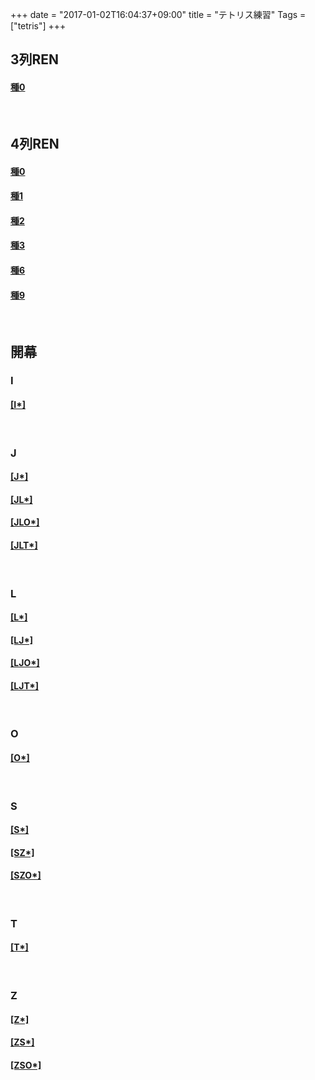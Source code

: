 +++
date = "2017-01-02T16:04:37+09:00"
title = "テトリス練習"
Tags = ["tetris"]
+++

## 3列REN

#### <a href="/q/tetsimu2/?f=iIiIgACIiIiAAIiIiIAAiIiIgACIiIiAAIiIiIAAiIiIgACIiIiAAIiIiIAAiIiIgACIiIiAAIiIiIAAiIiIgACIiIiAAIiIiIAAiIiIgACIiIiAAIiIiIAA&m=0&nc=0&v=2.02" target="_blank">種0</a>

<br>

## 4列REN

#### <a href="/q/tetsimu2/?f=iIAACIiIgAAIiIiAAAiIiIAACIiIgAAIiIiAAAiIiIAACIiIgAAIiIiAAAiIiIAACIiIgAAIiIiAAAiIiIAACIiIgAAIiIiAAAiIiIAACIiIgAAIiIiAAAiI&m=0&nc=0&v=2.02" target="_blank">種0</a>
#### <a href="/q/tetsimu2/?f=iIAACIiIgAAIiIiAAAiIiIAACIiIgAAIiIiAAAiIiIAACIiIgAAIiIiAAAiIiIAACIiIgAAIiIiAAAiIiIAACIiIgAAIiIiAAAiIiIAACIiIgAAIiIiAAIiI&m=0&nc=0&v=2.02" target="_blank">種1</a>
#### <a href="/q/tetsimu2/?f=iIAACIiIgAAIiIiAAAiIiIAACIiIgAAIiIiAAAiIiIAACIiIgAAIiIiAAAiIiIAACIiIgAAIiIiAAAiIiIAACIiIgAAIiIiAAAiIiIAACIiIgAAIiIiACIiI&m=0&nc=0&v=2.02" target="_blank">種2</a>
#### <a href="/q/tetsimu2/?f=iIAACIiIgAAIiIiAAAiIiIAACIiIgAAIiIiAAAiIiIAACIiIgAAIiIiAAAiIiIAACIiIgAAIiIiAAAiIiIAACIiIgAAIiIiAAAiIiIAACIiIgAAIiIiAiIiI&m=0&nc=0&v=2.02" target="_blank">種3</a>
#### <a href="/q/tetsimu2/?f=iIAACIiIgAAIiIiAAAiIiIAACIiIgAAIiIiAAAiIiIAACIiIgAAIiIiAAAiIiIAACIiIgAAIiIiAAAiIiIAACIiIgAAIiIiAAAiIiIAACIiIgIiIiIiAiIiI&m=0&nc=0&v=2.02" target="_blank">種6</a>
#### <a href="/q/tetsimu2/?f=iIAACIiIgAAIiIiAAAiIiIAACIiIgAAIiIiAAAiIiIAACIiIgAAIiIiAAAiIiIAACIiIgAAIiIiAAAiIiIAACIiIgAAIiIiAAAiIiICIiIiIgIiIiIiAiIiI&m=0&nc=0&v=2.02" target="_blank">種9</a>

<br>

## 開幕

### I
#### <a href="/q/tetsimu2/?np=I&nn=5&m=0&v=2.02" target="_blank">[I*]</a>

<br>

### J
#### <a href="/q/tetsimu2/?np=J&nn=5&m=0&v=2.02" target="_blank">[J*]</a>
#### <a href="/q/tetsimu2/?np=JL&nn=5&m=0&v=2.02" target="_blank">[JL*]</a>
#### <a href="/q/tetsimu2/?np=JLO&nn=5&m=0&v=2.02" target="_blank">[JLO*]</a>
#### <a href="/q/tetsimu2/?np=JLT&nn=5&m=0&v=2.02" target="_blank">[JLT*]</a>

<br>

### L
#### <a href="/q/tetsimu2/?np=L&nn=5&m=0&v=2.02" target="_blank">[L*]</a>
#### <a href="/q/tetsimu2/?np=LJ&nn=5&m=0&v=2.02" target="_blank">[LJ*]</a>
#### <a href="/q/tetsimu2/?np=LJO&nn=5&m=0&v=2.02" target="_blank">[LJO*]</a>
#### <a href="/q/tetsimu2/?np=LJT&nn=5&m=0&v=2.02" target="_blank">[LJT*]</a>

<br>

### O
#### <a href="/q/tetsimu2/?np=O&nn=5&m=0&v=2.02" target="_blank">[O*]</a>

<br>

### S
#### <a href="/q/tetsimu2/?np=S&nn=5&m=0&v=2.02" target="_blank">[S*]</a>
#### <a href="/q/tetsimu2/?np=SZ&nn=5&m=0&v=2.02" target="_blank">[SZ*]</a>
#### <a href="/q/tetsimu2/?np=SZO&nn=5&m=0&v=2.02" target="_blank">[SZO*]</a>

<br>

### T
#### <a href="/q/tetsimu2/?np=T&nn=5&m=0&v=2.02" target="_blank">[T*]</a>

<br>

### Z
#### <a href="/q/tetsimu2/?np=Z&nn=5&m=0&v=2.02" target="_blank">[Z*]</a>
#### <a href="/q/tetsimu2/?np=ZS&nn=5&m=0&v=2.02" target="_blank">[ZS*]</a>
#### <a href="/q/tetsimu2/?np=ZSO&nn=5&m=0&v=2.02" target="_blank">[ZSO*]</a>

<br>

